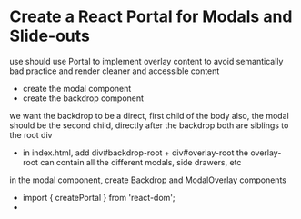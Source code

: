 # Create a React Portal for Modals and Slide-outs

use should use Portal to implement overlay content to avoid semantically bad practice and render cleaner and accessible content
- create the modal component
- create the backdrop component

we want the backdrop to be a direct, first child of the body
also, the modal should be the second child, directly after the backdrop 
both are siblings to the root div

- in index.html, add div#backdrop-root + div#overlay-root
the overlay-root can contain all the different modals, side drawers, etc 

in the modal component, create Backdrop and ModalOverlay components
- import { createPortal } from 'react-dom';
- 